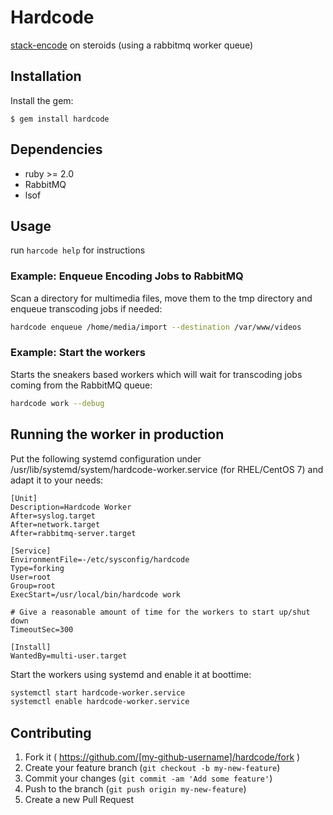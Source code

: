 # Hardcode

[stack-encode](https://github.com/swisstxt/stack-encode) on steroids (using a rabbitmq worker queue)

## Installation

Install the gem:

    $ gem install hardcode

## Dependencies

- ruby >= 2.0
- RabbitMQ
- lsof

## Usage

run `harcode help` for instructions

### Example: Enqueue Encoding Jobs to RabbitMQ

Scan a directory for multimedia files, move them to the tmp directory and enqueue transcoding jobs if needed:

```bash
hardcode enqueue /home/media/import --destination /var/www/videos
```

### Example: Start the workers

Starts the sneakers based workers which will wait for transcoding jobs coming from the RabbitMQ queue:

```bash
hardcode work --debug
```

## Running the worker in production

Put the following systemd configuration under /usr/lib/systemd/system/hardcode-worker.service (for RHEL/CentOS 7) and adapt it to your needs:

```
[Unit]
Description=Hardcode Worker
After=syslog.target
After=network.target
After=rabbitmq-server.target

[Service]
EnvironmentFile=-/etc/sysconfig/hardcode
Type=forking
User=root
Group=root
ExecStart=/usr/local/bin/hardcode work

# Give a reasonable amount of time for the workers to start up/shut down
TimeoutSec=300

[Install]
WantedBy=multi-user.target
```

Start the workers using systemd and enable it at boottime:

```bash
systemctl start hardcode-worker.service
systemctl enable hardcode-worker.service
```

## Contributing

1. Fork it ( https://github.com/[my-github-username]/hardcode/fork )
2. Create your feature branch (`git checkout -b my-new-feature`)
3. Commit your changes (`git commit -am 'Add some feature'`)
4. Push to the branch (`git push origin my-new-feature`)
5. Create a new Pull Request
